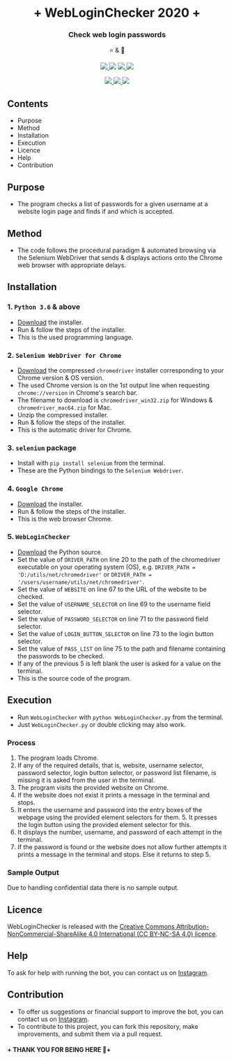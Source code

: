<h1 align="center">+ WebLoginChecker 2020 +</h1>
<p align="center">
  <h3 align='center'>Check web login passwords</h3>
</p>
  <p align="center">⭐️ & 🔱</p>
  <p align="center">
    <a href="https://github.com/lxndroc">
      <img src="https://img.shields.io/badge/Coded%20By-@lxndroc--@aoctut-yellow" />
    </a>
    <img src="https://img.shields.io/badge/Version-2020-yellow" />
    <a href="https://creativecommons.org/licenses/by-nc-sa/4.0/">
      <img src="https://img.shields.io/badge/Licence-CC%20BY--NC--SA%204.0-yellow" />
    </a>
    <a href="https://instagram.com/aoctut/">
      <img src="https://img.shields.io/badge/Contact-@aoctut-yellow" />
    </a>
  </p>
  <p align="center">
    <a href="https://python.org/">
      <img src="https://img.shields.io/badge/Built%20with-Python3-yellow" />
    </a>
    <a href="https://selenium.dev/selenium/docs/api/py/">
      <img src="https://img.shields.io/badge/Built%20with-Selenium%20WebDriver-yellow" />
    </a>
    <a href="https://google.com/chrome/">
      <img src="https://img.shields.io/badge/Powered%20by-Google%20Chrome-yellow" />
    </a>
  </p>

## Contents
* Purpose
* Method
* Installation
* Execution
* Licence
* Help
* Contribution

## Purpose
* The program checks a list of passwords for a given username at a website login page and finds if and which is accepted.

## Method
* The code follows the procedural paradigm & automated browsing via the Selenium WebDriver that sends & displays actions onto the Chrome web browser with appropriate delays.

## Installation
### 1. `Python 3.6` & above
* [Download](https://python.org/downloads/) the installer.
* Run & follow the steps of the installer.
* This is the used programming language.
### 2. `Selenium WebDriver for Chrome`
* [Download](http://chromedriver.chromium.org/downloads) the compressed `chromedriver` installer corresponding to your Chrome version & OS version.
* The used Chrome version is on the 1st output line when requesting `chrome://version` in Chrome's search bar.
* The filename to download is `chromedriver_win32.zip` for Windows & `chromedriver_mac64.zip` for Mac.
* Unzip the compressed installer.
* Run & follow the steps of the installer.
* This is the automatic driver for Chrome.
### 3. `selenium` package
* Install with `pip install selenium` from the terminal.
* These are the Python bindings to the `Selenium Webdriver`.
### 4. `Google Chrome`
* [Download](https://google.com/chrome/) the installer.
* Run & follow the steps of the installer.
* This is the web browser Chrome.
### 5. `WebLoginChecker`
* [Download](https://github.com/lxndroc/WebLoginChecker/blob/master/WebLoginChecker.py) the Python source.
* Set the value of `DRIVER_PATH` on line 20 to the path of the chromedriver executable on your operating system (OS), e.g. `DRIVER_PATH = 'D:/utils/net/chromedriver'` or `DRIVER_PATH = '/users/username/utils/net/chromedriver'`.
* Set the value of `WEBSITE` on line 67 to the URL of the website to be checked.
* Set the value of `USERNAME_SELECTOR` on line 69 to the username field selector.
* Set the value of `PASSWORD_SELECTOR` on line 71 to the password field selector.
* Set the value of `LOGIN_BUTTON_SELECTOR` on line 73 to the login button selector.
* Set the value of `PASS_LIST` on line 75 to the path and filename containing the passwords to be checked.
* If any of the previous 5 is left blank the user is asked for a value on the terminal.
* This is the source code of the program.

## Execution
* Run `WebLoginChecker` with `python WebLoginChecker.py` from the terminal.
* Just `WebLoginChecker.py` or double clicking may also work.

### Process
  1. The program loads Chrome.
  2. If any of the required details, that is, website, username selector, password selector, login button selector, or password list filename, is missing it is asked from the user in the terminal.
  3. The program visits the provided website on Chrome.
  4. If the website does not exist it prints a message in the terminal and stops.
  5. It enters the username and password into the entry boxes of the webpage using the provided element selectors for them. 5. It presses the login button using the provided element selector for this.
  6. It displays the number, username, and password of each attempt in the terminal.
  7. If the password is found or the website does not allow further attempts it prints a message in the terminal and stops. Else it returns to step 5.
  
### Sample Output
Due to handling confidential data there is no sample output.

## Licence
WebLoginChecker is released with the [Creative Commons Attribution-NonCommercial-ShareAlike 4.0 International (CC BY-NC-SA 4.0) licence](https://creativecommons.org/licenses/by-nc-sa/4.0/).

## Help
To ask for help with running the bot, you can contact us on [Instagram](https://instagram.com/aoctut/).

## Contribution
  * To offer us suggestions or financial support to improve the bot, you can contact us on [Instagram](https://instagram.com/aoctut/).
  * To contribute to this project, you can fork this repository, make improvements, and submit them via a pull request.

#### + THANK YOU FOR BEING HERE 🙏+
